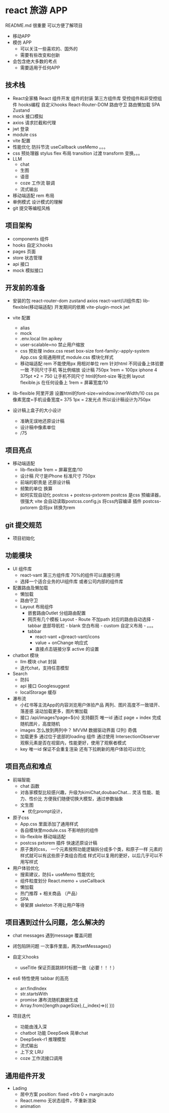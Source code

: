 # react 旅游 APP 
README.md 很重要 可以方便了解项目
- 移动APP 
- 模仿 APP
    - 可以关注一些喜欢的、国外的
    - 需要有些改变和创新
- 会包含绝大多数的考点
     - 需要适用于任何APP

## 技术栈
- React全家桶
     React 组件开发
        组件的封装 
        第三方组件库 
        受控组件和非受控组件
        hooks编程 自定义hooks
     React-Router-DOM
        路由守卫
        路由懒加载
        SPA
     Zustand
- mock 接口模拟
- axios 请求拦截和代理
- jwt 登录 
- module css
- vite 配置
- 性能优化
    防抖节流
    useCallback useMemo 。。。
- css 预处理器 stylus 
    flex 布局
    transition 过渡
    transform 变换。。。
- LLM
    - chat
    - 生图
    - 语音
    - coze 工作流 联调
    - 流式输出
- 移动端适配
    rem 布局
- 单例模式 设计模式的理解
- git 提交等编程风格 

## 项目架构
- components 组件
- hooks 自定义hooks
- pages 页面
- store 状态管理
- api 接口
- mock 模拟接口


## 开发前的准备
- 安装的包
    react-router-dom  zustand  axios
    react-vant(UI组件库) lib-flexible(移动端适配)
    开发期间的依赖
    vite-plugin-mock jwt
- vite 配置
    - alias
    - mock 
    - .env.local  llm apikey
    - user-scalable=no 禁止用户缩放
    - css 预处理
         index.css  reset
         box-size font-family:-apply-system
         App.css   全局通用样式
         module.css 模块化样式
    - 移动端适配 rem
        不能使用px  用相对单位 rem 针对html
        不同设备上体验要一致
        不同尺寸手机 等比例缩放
        设计稿 750px  1rem = 100px iphone 4 375pt *2 = 750
        让手机不同尺寸 htnl的font-size 等比例
        layout 
        flexible.js 在任何设备上
        1rem = 屏幕宽度/10
- lib-flexible
    阿里开源
    设置html的font-size=window.innerWidth/10
    css px 像素宽度=手机设备宽度= 375
    1px = 2发光点
    所以设计稿设计为750px 

- 设计稿上盒子的大小设计
    - 准确无误地还原设计稿
    - 设计稿中像素单位
    - /75 


## 项目亮点
- 移动端适配
    - lib-flexible 1rem = 屏幕宽度/10
    - 设计稿 尺寸是iPhone 标准尺寸 750px
    - 前端的职责是 还原设计稿
    - 频繁的单位 换算
    - 如何实现自动化 
        postcss + postcss-pxtorem
        postcss 是css 预编译器，很强大
        vite 会自动读取postcss.config.js 将css内容编译 
        插件 postcss-pxtorem  会将px 转换为rem
## git 提交规范
- 项目初始化
## 功能模块
- UI 组件库
    - react-vant  第三方组件库 70%的组件可以直接引用
    - 选择一个适合业务的UI组件库 或者公司内部的组件库 
- 配置路由及懒加载
    - 懒加载
    - 路由守卫
    - Layout 布局组件
        - 嵌套路由Outlet 分组路由配置
        - 网页有几个模板 Layout
              - Route 不加path 对应的路由自动选择
              - tabbar 底部导航栏
              - blank 空白布局
              - custom 自定义布局
              - 。。。
        - tabbar
            - react-vant +@react-vant/icons
            - value + onChange 响应式
            - 直接点击链接分享 active 的设置
- chatbot 模块
    - llm 模块 chat 封装
    - 迭代chat，支持任意模型 
- Search 
    - 防抖
    - api 接口
         Googlesuggest
    - localStorage 缓存
- 瀑布流
    - 小红书等主流App的内容浏览用户体验产品
         两列、图片高度不一致错开、落差感
         滚动加载更多，图片懒加载
    - 接口
        /api/images?page=${n} 支持翻页
        唯一id 通过 page + index 完成
        随机图片，高度随机
    - images 怎么放到两列中？ MVVM
    数据驱动界面 (2列) 奇偶
    - 加载更多 通过位于底部的loading 组件 通过使用 IntersectionObserver 
    观察元素是否在视窗内，性能更好，使用了观察者模式
    - key 唯一id 保证不会重复渲染  还有下拉刷新的用户体验可以优化
    

## 项目亮点和难点
- 前端智能
    - chat 函数
    - 对各家模型比较感兴趣，升级为kimiChat,doubaoChat... 灵活
       性能、能力、性价比
       方便我们随便切换大模型，通过参数抽象
    - 文生图
        - 优化prompt设计，
- 原子css
     - App.css 里面添加了通用样式
     - 各自模块里module.css 不影响别的组件
     - lib-flexible 移动端适配
     - postcss  pxtorem 插件 快速还原设计稿
     - 原子类的css，
          一个元素按照功能逻辑拆分成多个类，和原子一样
          元素的样式就可以有这些原子类组合而成
          样式可以复用的更好，以后几乎可以不用写样式 
- 用户体验优化
    - 搜索建议，防抖+ useMemo 性能优化
    - 组件粒度划分 
         React.memo + useCallback 
    - 懒加载
    - 热门推荐 + 相关商品 （产品）
    - SPA
    - 骨架屏 skeleton 不用让用户等待
## 项目遇到过什么问题，怎么解决的
- chat messages 遇到message 覆盖问题 
- 闭包陷阱问题
     一次事件里面，两次setMessages()

- 自定义hooks
    - useTitle 保证页面跳转时标题一致（必要！！！）

- es6 特性使用
    tabbar 的高亮
    - arr.findIndex
    - str.startsWith
    - promise
    瀑布流随机数据生成   
    - Array.from({length:pageSize},(_,index)=>({
    }))

- 项目迭代
    - 功能由浅入深
    - chatbot 功能 DeepSeek 简单chat
    - DeepSeek-r1 推理模型 
    - 流式输出
    - 上下文 LRU 
    - coze 工作流接口调用 

## 通用组件开发
- Lading 
   - 居中方案
        position: fixed +tlrb 0 + margin:auto
   - React.memo 无状态组件，不重新渲染
   - animation 




